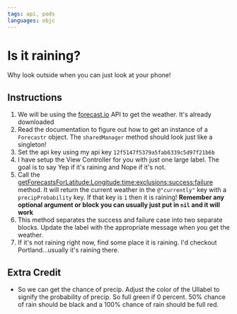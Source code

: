 ```yaml
---
tags: api, pods
languages: objc
---
```


# Is it raining?

Why look outside when you can just look at your phone!

## Instructions

  1. We will be using the [forecast.io](https://developer.forecast.io/) API to get the weather. It's already downloaded
  2. Read the documentation to figure out how to get an instance of a `Forecastr` object. The `sharedManager` method should look just like a singleton!
  3. Set the api key using my api key `12f5147f5379a5fab6339c5d97f21b6b`
  4. I have setup the View Controller for you with just one large label. The goal is to say Yep if it's raining and Nope if it's not. 
  5. Call the [getForecastsForLatitude:Longitude:time:exclusions:success:failure](http://cocoadocs.org/docsets/Forecastr/0.1.2/Classes/Forecastr.html#//api/name/getForecastForLatitude:longitude:time:exclusions:success:failure:) method. It will return the current weather in the `@"currently"` key with a `precipProbability` key. If that key is `1` then it is raining! **Remember any optional argument or block you can usually just put in `nil` and it will work**
  6. This method separates the success and failure case into two separate blocks. Update the label with the appropriate message when you get the weather.
  7. If it's not raining right now, find some place it is raining. I'd checkout Portland...usually it's raining there.

## Extra Credit

  * So we can get the chance of precip. Adjust the color of the UIlabel to signify the probability of precip. So full green if 0 percent. 50% chance of rain should be black and a 100% chance of rain should be full red.
